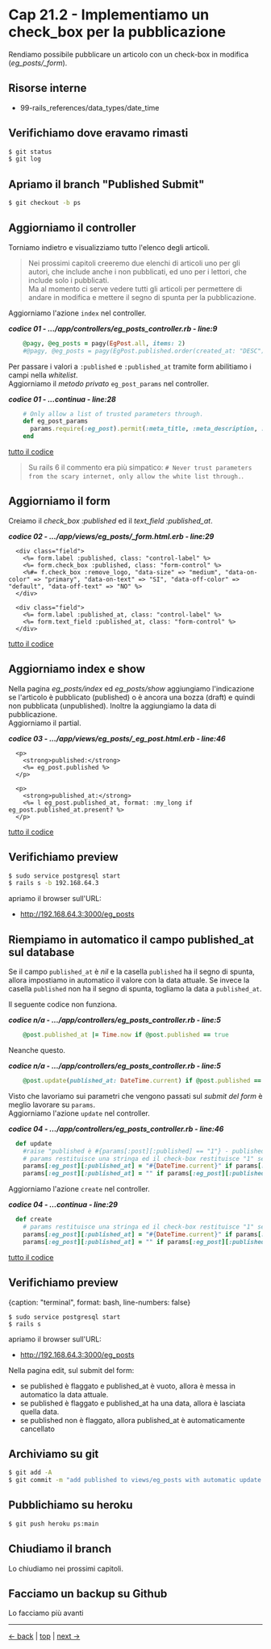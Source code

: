 # <a name="top"></a> Cap 21.2 - Implementiamo un check_box per la pubblicazione

Rendiamo possibile pubblicare un articolo con un check-box in modifica (*eg_posts/_form*).



## Risorse interne

- 99-rails_references/data_types/date_time


 
## Verifichiamo dove eravamo rimasti

```bash
$ git status
$ git log
```



## Apriamo il branch "Published Submit"

```bash
$ git checkout -b ps
```



## Aggiorniamo il controller

Torniamo indietro e visualizziamo tutto l'elenco degli articoli.

> Nei prossimi capitoli creeremo due elenchi di articoli uno per gli autori, che include anche i non pubblicati, ed uno per i lettori, che include solo i pubblicati.<br/>
> Ma al momento ci serve vedere tutti gli articoli per permettere di andare in modifica e mettere il segno di spunta per la pubblicazione.

Aggiorniamo l'azione `index` nel controller.

***codice 01 - .../app/controllers/eg_posts_controller.rb - line:9***

```ruby
    @pagy, @eg_posts = pagy(EgPost.all, items: 2)
    #@pagy, @eg_posts = pagy(EgPost.published.order(created_at: "DESC"), items: 2)
```

Per passare i valori a `:published` e `:published_at` tramite form abilitiamo i campi nella *whitelist*.<br/>
Aggiorniamo il *metodo privato* `eg_post_params` nel controller.

***codice 01 - ...continua - line:28***

```ruby
    # Only allow a list of trusted parameters through.
    def eg_post_params
      params.require(:eg_post).permit(:meta_title, :meta_description, :headline, :incipit, :price, :header_image, :content, :published, :published_at, :user_id)
    end
```

[tutto il codice](https://github.com/flaviobordonidev/leanpubabrandnewcms/blob/master/01-base/21-eg_posts_published/01_02-models-post.rb)

> Su rails 6 il commento era più simpatico: `# Never trust parameters from the scary internet, only allow the white list through.`.



## Aggiorniamo il form

Creiamo il *check_box :published* ed il *text_field :published_at*.

***codice 02 - .../app/views/eg_posts/_form.html.erb - line:29***

```html+erb
  <div class="field">
    <%= form.label :published, class: "control-label" %>
    <%= form.check_box :published, class: "form-control" %>
    <%#= f.check_box :remove_logo, "data-size" => "medium", "data-on-color" => "primary", "data-on-text" => "SI", "data-off-color" => "default", "data-off-text" => "NO" %>
  </div>

  <div class="field">
    <%= form.label :published_at, class: "control-label" %>
    <%= form.text_field :published_at, class: "form-control" %>
  </div>
```

[tutto il codice](https://github.com/flaviobordonidev/leanpubabrandnewcms/blob/master/01-base/21-eg_posts_published/02_02-views-eg_posts-_form.html.erb)



## Aggiorniamo index e show

Nella pagina *eg_posts/index* ed *eg_posts/show* aggiungiamo l'indicazione se l'articolo è pubblicato (published) o è ancora una bozza (draft) e quindi non pubblicata (unpublished). Inoltre la aggiungiamo la data di pubblicazione.<br/>
Aggiorniamo il partial.

***codice 03 - .../app/views/eg_posts/_eg_post.html.erb - line:46***

```html+erb
  <p>
    <strong>published:</strong>
    <%= eg_post.published %>
  </p>

  <p>
    <strong>published_at:</strong>
    <%= l eg_post.published_at, format: :my_long if eg_post.published_at.present? %>
  </p>
```

[tutto il codice](https://github.com/flaviobordonidev/leanpubabrandnewcms/blob/master/01-base/21-eg_posts_published/02_03-views-eg_posts-_eg_post.html.erb)



## Verifichiamo preview

```bash
$ sudo service postgresql start
$ rails s -b 192.168.64.3
```

apriamo il browser sull'URL:

- http://192.168.64.3:3000/eg_posts



## Riempiamo in automatico il campo published_at sul database

Se il campo `published_at` è *nil* e la casella `published` ha il segno di spunta, allora impostiamo in automatico il valore con la data attuale. Se invece la casella `published` non ha il segno di spunta, togliamo la data a `published_at`.

Il seguente codice non funziona.

***codice n/a - .../app/controllers/eg_posts_controller.rb - line:5***

```ruby
    @post.published_at |= Time.now if @post.published == true  
```

Neanche questo.

***codice n/a - .../app/controllers/eg_posts_controller.rb - line:5***

```ruby
    @post.update(published_at: DateTime.current) if @post.published == true and @post.published_at.blank?
```

Visto che lavoriamo sui parametri che vengono passati sul *submit del form* è meglio lavorare su `params`.<br/>
Aggiorniamo l'azione `update` nel controller.

***codice 04 - .../app/controllers/eg_posts_controller.rb - line:46***

```ruby
  def update
    #raise "published è #{params[:post][:published] == "1"} - published_at è #{params[:post][:published_at].blank?} - La data di oggi è #{DateTime.current}"
    # params restituisce una stringa ed il check-box restituisce "1" se flaggato.
    params[:eg_post][:published_at] = "#{DateTime.current}" if params[:eg_post][:published] == "1" and params[:eg_post][:published_at].blank?
    params[:eg_post][:published_at] = "" if params[:eg_post][:published] == "0"
```


Aggiorniamo l'azione `create` nel controller.

***codice 04 - ...continua - line:29***

```ruby
  def create
    # params restituisce una stringa ed il check-box restituisce "1" se flaggato.
    params[:eg_post][:published_at] = "#{DateTime.current}" if params[:eg_post][:published] == "1" and params[:eg_post][:published_at].blank?
    params[:eg_post][:published_at] = "" if params[:eg_post][:published] == "0"
```

[tutto il codice](https://github.com/flaviobordonidev/leanpubabrandnewcms/blob/master/01-base/21-eg_posts_published/02_04-controllers-eg_posts_controller.rb)



## Verifichiamo preview

{caption: "terminal", format: bash, line-numbers: false}
```
$ sudo service postgresql start
$ rails s
```

apriamo il browser sull'URL:

- http://192.168.64.3:3000/eg_posts

Nella pagina edit, sul submit del form:

- se published è flaggato e published_at è vuoto, allora è messa in automatico la data attuale.
- se published è flaggato e published_at ha una data, allora è lasciata quella data.
- se published non è flaggato, allora published_at è automaticamente cancellato



## Archiviamo su git

```bash
$ git add -A
$ git commit -m "add published to views/eg_posts with automatic update of published_at"
```



## Pubblichiamo su heroku

```bash
$ git push heroku ps:main
```



## Chiudiamo il branch

Lo chiudiamo nei prossimi capitoli.



## Facciamo un backup su Github

Lo facciamo più avanti


---

[<- back](https://github.com/flaviobordonidev/leanpubabrandnewcms/blob/master/01-base/21-eg_posts_published/01_00-published_seeds-it.md)
 | [top](#top) |
[next ->](https://github.com/flaviobordonidev/leanpubabrandnewcms/blob/master/01-base/21-eg_posts_published/03_00-virtual_attribute.md)
